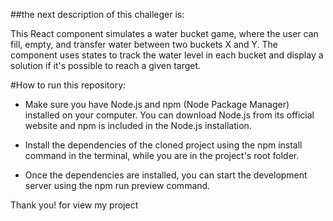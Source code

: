 ##the next description of this challeger is:

This React component simulates a water bucket game, where the user can fill, empty, and transfer water between two buckets X and Y. The component uses states to track the water level in each bucket and display a solution if it's possible to reach a given target.


#How to run this repository:

- Make sure you have Node.js and npm (Node Package Manager) installed on your computer. You can download Node.js from its official website and npm is included in the Node.js installation.

- Install the dependencies of the cloned project using the npm install command in the terminal, while you are in the project's root folder.

- Once the dependencies are installed, you can start the development server using the npm run preview command.


Thank you! for view my project
